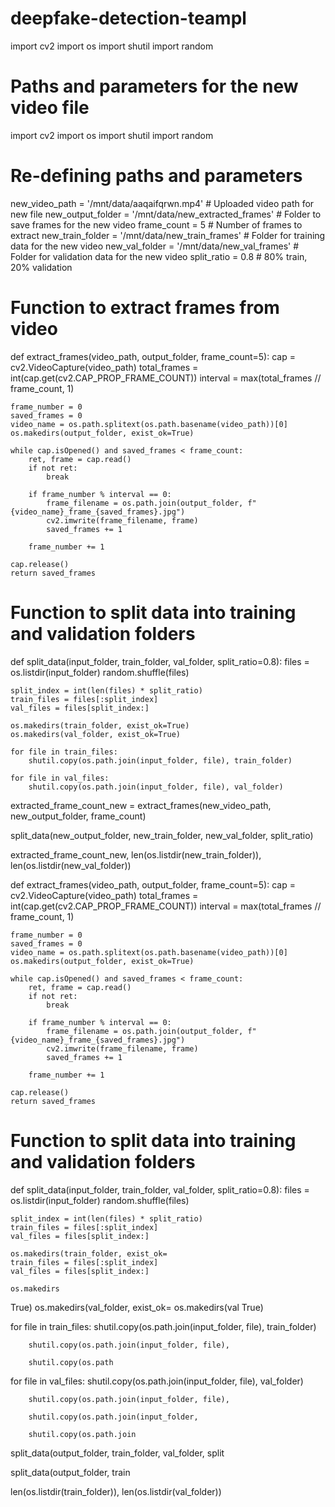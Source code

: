 # deepfake-detection-teampl
import cv2
import os
import shutil
import random

# Paths and parameters for the new video file
import cv2
import os
import shutil
import random

# Re-defining paths and parameters
new_video_path = '/mnt/data/aaqaifqrwn.mp4'  # Uploaded video path for new file
new_output_folder = '/mnt/data/new_extracted_frames'  # Folder to save frames for the new video
frame_count = 5  # Number of frames to extract
new_train_folder = '/mnt/data/new_train_frames'  # Folder for training data for the new video
new_val_folder = '/mnt/data/new_val_frames'  # Folder for validation data for the new video
split_ratio = 0.8  # 80% train, 20% validation

# Function to extract frames from video
def extract_frames(video_path, output_folder, frame_count=5):
    cap = cv2.VideoCapture(video_path)
    total_frames = int(cap.get(cv2.CAP_PROP_FRAME_COUNT))
    interval = max(total_frames // frame_count, 1)

    frame_number = 0
    saved_frames = 0
    video_name = os.path.splitext(os.path.basename(video_path))[0]
    os.makedirs(output_folder, exist_ok=True)

    while cap.isOpened() and saved_frames < frame_count:
        ret, frame = cap.read()
        if not ret:
            break

        if frame_number % interval == 0:
            frame_filename = os.path.join(output_folder, f"{video_name}_frame_{saved_frames}.jpg")
            cv2.imwrite(frame_filename, frame)
            saved_frames += 1

        frame_number += 1

    cap.release()
    return saved_frames

# Function to split data into training and validation folders
def split_data(input_folder, train_folder, val_folder, split_ratio=0.8):
    files = os.listdir(input_folder)
    random.shuffle(files)

    split_index = int(len(files) * split_ratio)
    train_files = files[:split_index]
    val_files = files[split_index:]

    os.makedirs(train_folder, exist_ok=True)
    os.makedirs(val_folder, exist_ok=True)

    for file in train_files:
        shutil.copy(os.path.join(input_folder, file), train_folder)

    for file in val_files:
        shutil.copy(os.path.join(input_folder, file), val_folder)

extracted_frame_count_new = extract_frames(new_video_path, new_output_folder, frame_count)

split_data(new_output_folder, new_train_folder, new_val_folder, split_ratio)

extracted_frame_count_new, len(os.listdir(new_train_folder)), len(os.listdir(new_val_folder))


def extract_frames(video_path, output_folder, frame_count=5):
    cap = cv2.VideoCapture(video_path)
    total_frames = int(cap.get(cv2.CAP_PROP_FRAME_COUNT))
    interval = max(total_frames // frame_count, 1)

    frame_number = 0
    saved_frames = 0
    video_name = os.path.splitext(os.path.basename(video_path))[0]
    os.makedirs(output_folder, exist_ok=True)

    while cap.isOpened() and saved_frames < frame_count:
        ret, frame = cap.read()
        if not ret:
            break

        if frame_number % interval == 0:
            frame_filename = os.path.join(output_folder, f"{video_name}_frame_{saved_frames}.jpg")
            cv2.imwrite(frame_filename, frame)
            saved_frames += 1

        frame_number += 1

    cap.release()
    return saved_frames

# Function to split data into training and validation folders
def split_data(input_folder, train_folder, val_folder, split_ratio=0.8):
    files = os.listdir(input_folder)
    random.shuffle(files)

    split_index = int(len(files) * split_ratio)
    train_files = files[:split_index]
    val_files = files[split_index:]

    os.makedirs(train_folder, exist_ok=
    train_files = files[:split_index]
    val_files = files[split_index:]

    os.makedirs
True)
    os.makedirs(val_folder, exist_ok=
    os.makedirs(val
True)

    


for file in train_files:
        shutil.copy(os.path.join(input_folder, file), train_folder)

    
        shutil.copy(os.path.join(input_folder, file),

        shutil.copy(os.path
for file in val_files:
        shutil.copy(os.path.join(input_folder, file), val_folder)


        shutil.copy(os.path.join(input_folder, file),

        shutil.copy(os.path.join(input_folder,

        shutil.copy(os.path.join


split_data(output_folder, train_folder, val_folder, split

split_data(output_folder, train


len(os.listdir(train_folder)), len(os.listdir(val_folder))
